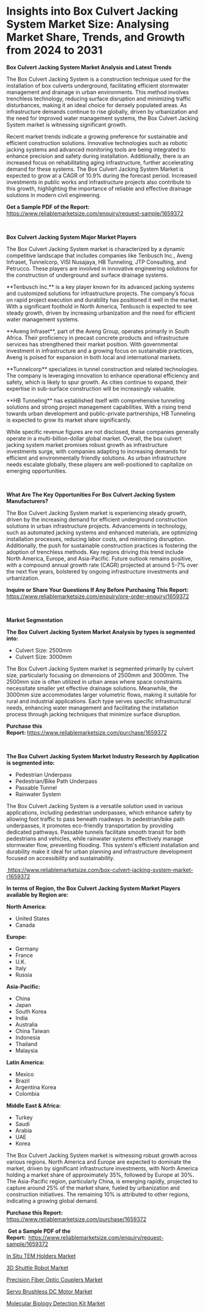 <p><h1>Insights into Box Culvert Jacking System Market Size: Analysing Market Share, Trends, and Growth from 2024 to 2031</h1></p><p><strong>Box Culvert Jacking System Market Analysis and Latest Trends</strong></p>
<p><p>The Box Culvert Jacking System is a construction technique used for the installation of box culverts underground, facilitating efficient stormwater management and drainage in urban environments. This method involves trenchless technology, reducing surface disruption and minimizing traffic disturbances, making it an ideal choice for densely populated areas. As infrastructure demands continue to rise globally, driven by urbanization and the need for improved water management systems, the Box Culvert Jacking System market is witnessing significant growth.</p><p>Recent market trends indicate a growing preference for sustainable and efficient construction solutions. Innovative technologies such as robotic jacking systems and advanced monitoring tools are being integrated to enhance precision and safety during installation. Additionally, there is an increased focus on rehabilitating aging infrastructure, further accelerating demand for these systems. The Box Culvert Jacking System Market is expected to grow at a CAGR of 10.9% during the forecast period. Increased investments in public works and infrastructure projects also contribute to this growth, highlighting the importance of reliable and effective drainage solutions in modern civil engineering.</p></p>
<p><strong>Get a Sample PDF of the Report:&nbsp;</strong> <a href="https://www.reliablemarketsize.com/enquiry/request-sample/1659372?utm_campaign=1506&utm_medium=2&utm_source=Github&utm_content=ia&utm_term=12102024&utm_id=box-culvert-jacking-system">https://www.reliablemarketsize.com/enquiry/request-sample/1659372</a></p>
<p>&nbsp;</p>
<p><strong>Box Culvert Jacking System Major Market Players</strong></p>
<p><p>The Box Culvert Jacking System market is characterized by a dynamic competitive landscape that includes companies like Tenbusch Inc., Aveng Infraset, Tunnelcorp, VISI Nusajaya, HB Tunneling, JTP Consulting, and Petrucco. These players are involved in innovative engineering solutions for the construction of underground and surface drainage systems.</p><p>**Tenbusch Inc.** is a key player known for its advanced jacking systems and customized solutions for infrastructure projects. The company’s focus on rapid project execution and durability has positioned it well in the market. With a significant foothold in North America, Tenbusch is expected to see steady growth, driven by increasing urbanization and the need for efficient water management systems.</p><p>**Aveng Infraset**, part of the Aveng Group, operates primarily in South Africa. Their proficiency in precast concrete products and infrastructure services has strengthened their market position. With governmental investment in infrastructure and a growing focus on sustainable practices, Aveng is poised for expansion in both local and international markets.</p><p>**Tunnelcorp** specializes in tunnel construction and related technologies. The company is leveraging innovation to enhance operational efficiency and safety, which is likely to spur growth. As cities continue to expand, their expertise in sub-surface construction will be increasingly valuable.</p><p>**HB Tunneling** has established itself with comprehensive tunneling solutions and strong project management capabilities. With a rising trend towards urban development and public-private partnerships, HB Tunneling is expected to grow its market share significantly.</p><p>While specific revenue figures are not disclosed, these companies generally operate in a multi-billion-dollar global market. Overall, the box culvert jacking system market promises robust growth as infrastructure investments surge, with companies adapting to increasing demands for efficient and environmentally friendly solutions. As urban infrastructure needs escalate globally, these players are well-positioned to capitalize on emerging opportunities.</p></p>
<p>&nbsp;</p>
<p><strong>What Are The Key Opportunities For Box Culvert Jacking System Manufacturers?</strong></p>
<p><p>The Box Culvert Jacking System market is experiencing steady growth, driven by the increasing demand for efficient underground construction solutions in urban infrastructure projects. Advancements in technology, such as automated jacking systems and enhanced materials, are optimizing installation processes, reducing labor costs, and minimizing disruption. Additionally, the push for sustainable construction practices is fostering the adoption of trenchless methods. Key regions driving this trend include North America, Europe, and Asia-Pacific. Future outlook remains positive, with a compound annual growth rate (CAGR) projected at around 5-7% over the next five years, bolstered by ongoing infrastructure investments and urbanization.</p></p>
<p><strong>Inquire or Share Your Questions If Any Before Purchasing This Report:</strong> <a href="https://www.reliablemarketsize.com/enquiry/pre-order-enquiry/1659372?utm_campaign=1506&utm_medium=2&utm_source=Github&utm_content=ia&utm_term=12102024&utm_id=box-culvert-jacking-system">https://www.reliablemarketsize.com/enquiry/pre-order-enquiry/1659372</a></p>
<p>&nbsp;</p>
<p><strong>Market Segmentation</strong></p>
<p><strong>The Box Culvert Jacking System Market Analysis by types is segmented into:</strong></p>
<p><ul><li>Culvert Size: 2500mm</li><li>Culvert Size: 3000mm</li></ul></p>
<p><p>The Box Culvert Jacking System market is segmented primarily by culvert size, particularly focusing on dimensions of 2500mm and 3000mm. The 2500mm size is often utilized in urban areas where space constraints necessitate smaller yet effective drainage solutions. Meanwhile, the 3000mm size accommodates larger volumetric flows, making it suitable for rural and industrial applications. Each type serves specific infrastructural needs, enhancing water management and facilitating the installation process through jacking techniques that minimize surface disruption.</p></p>
<p><strong>Purchase this Report:&nbsp;</strong><a href="https://www.reliablemarketsize.com/purchase/1659372?utm_campaign=1506&utm_medium=2&utm_source=Github&utm_content=ia&utm_term=12102024&utm_id=box-culvert-jacking-system">https://www.reliablemarketsize.com/purchase/1659372</a></p>
<p>&nbsp;</p>
<p><strong>The Box Culvert Jacking System Market Industry Research by Application is segmented into:</strong></p>
<p><ul><li>Pedestrian Underpass</li><li>Pedestrian/Bike Path Underpass</li><li>Passable Tunnel</li><li>Rainwater System</li></ul></p>
<p><p>The Box Culvert Jacking System is a versatile solution used in various applications, including pedestrian underpasses, which enhance safety by allowing foot traffic to pass beneath roadways. In pedestrian/bike path underpasses, it promotes eco-friendly transportation by providing dedicated pathways. Passable tunnels facilitate smooth transit for both pedestrians and vehicles, while rainwater systems effectively manage stormwater flow, preventing flooding. This system's efficient installation and durability make it ideal for urban planning and infrastructure development focused on accessibility and sustainability.</p></p>
<p><a href="https://www.reliablemarketsize.com/box-culvert-jacking-system-market-r1659372?utm_campaign=1506&utm_medium=2&utm_source=Github&utm_content=ia&utm_term=12102024&utm_id=box-culvert-jacking-system">&nbsp;https://www.reliablemarketsize.com/box-culvert-jacking-system-market-r1659372</a></p>
<p><strong>In terms of Region, the Box Culvert Jacking System Market Players available by Region are:</strong></p>
<p>
    <p> <strong> North America: </strong>
        <ul>
            <li>United States</li>
            <li>Canada</li>
        </ul>
        </p> 
    <p> <strong> Europe: </strong>
        <ul>
            <li>Germany</li>
            <li>France</li>
            <li>U.K.</li>
            <li>Italy</li>
            <li>Russia</li>
        </ul>
        </p> 
    <p> <strong> Asia-Pacific: </strong>
        <ul>
            <li>China</li>
            <li>Japan</li>
            <li>South Korea</li>
            <li>India</li>
            <li>Australia</li>
            <li>China Taiwan</li>
            <li>Indonesia</li>
            <li>Thailand</li>
            <li>Malaysia</li>
        </ul>
        </p> 
    <p> <strong> Latin America: </strong>
        <ul>
            <li>Mexico</li>
            <li>Brazil</li>
            <li>Argentina Korea</li>
            <li>Colombia</li>
        </ul>
        </p> 
    <p> <strong> Middle East & Africa: </strong>
        <ul>
            <li>Turkey</li>
            <li>Saudi</li>
            <li>Arabia</li>
            <li>UAE</li>
            <li>Korea</li>
        </ul>
    </p>
    </p>
<p><p>The Box Culvert Jacking System market is witnessing robust growth across various regions. North America and Europe are expected to dominate the market, driven by significant infrastructure investments, with North America holding a market share of approximately 35%, followed by Europe at 30%. The Asia-Pacific region, particularly China, is emerging rapidly, projected to capture around 25% of the market share, fueled by urbanization and construction initiatives. The remaining 10% is attributed to other regions, indicating a growing global demand.</p></p>
<p><strong>Purchase this Report: </strong><a href="https://www.reliablemarketsize.com/purchase/1659372?utm_campaign=1506&utm_medium=2&utm_source=Github&utm_content=ia&utm_term=12102024&utm_id=box-culvert-jacking-system">https://www.reliablemarketsize.com/purchase/1659372</a></p>
<p>&nbsp;<strong>Get a Sample PDF of the Report:&nbsp;&nbsp;</strong><a href="https://www.reliablemarketsize.com/enquiry/request-sample/1659372?utm_campaign=1506&utm_medium=2&utm_source=Github&utm_content=ia&utm_term=12102024&utm_id=box-culvert-jacking-system">https://www.reliablemarketsize.com/enquiry/request-sample/1659372</a></p>
<p><strong></strong></p>
<p><p><a href="https://github.com/abbiewimld/Market-Research-Report-List-1/blob/main/in-situ-tem-holders-market.md?utm_campaign=1506&utm_medium=2&utm_source=Github&utm_content=ia&utm_term=12102024&utm_id=box-culvert-jacking-system">In Situ TEM Holders Market</a></p><p><a href="https://github.com/benjigwozdzus/Market-Research-Report-List-1/blob/main/3d-shuttle-robot-market.md?utm_campaign=1506&utm_medium=2&utm_source=Github&utm_content=ia&utm_term=12102024&utm_id=box-culvert-jacking-system">3D Shuttle Robot Market</a></p><p><a href="https://www.linkedin.com/pulse/emerging-trends-precision-fiber-optic-couplers-market-global-zunne?utm_campaign=1506&utm_medium=2&utm_source=Github&utm_content=ia&utm_term=12102024&utm_id=box-culvert-jacking-system">Precision Fiber Optic Couplers Market</a></p><p><a href="https://www.linkedin.com/pulse/servo-brushless-dc-motor-market-global-share-ranking-overall-32yje?utm_campaign=1506&utm_medium=2&utm_source=Github&utm_content=ia&utm_term=12102024&utm_id=box-culvert-jacking-system">Servo Brushless DC Motor Market</a></p><p><a href="https://www.linkedin.com/pulse/molecular-biology-detection-kit-market-evolution-future-vzqgc?utm_campaign=1506&utm_medium=2&utm_source=Github&utm_content=ia&utm_term=12102024&utm_id=box-culvert-jacking-system">Molecular Biology Detection Kit Market</a></p></p>
